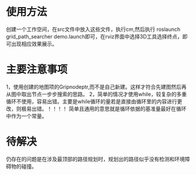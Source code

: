 # 使用方法
创建一个工作空间，在src文件中放入这些文件，执行cm,然后执行 roslaunch grid_path_searcher demo.launch即可，在rviz界面中选择3D工具选择终点，即可出现相应效果展示。

# 主要注意事项
1，使用创建的地图项的Gripnodeptr,而不是自己新建。这样才符合先建图然后再从图中取出节点一步步搜索的思路。
2，简单的情况才使用while，较复杂的多重循环不使用，容易出错。主要是while循环的量若是直接由循环里的内容进行更改，则极易出错。！！！！
简单且通用的意思就是循环依据的基准量最好在循环中作为一个常量。

# 待解决
仍存在的问题是在涉及最顶部的路径规划时，规划出的路径似乎没有检测和环境障碍物的碰撞。
